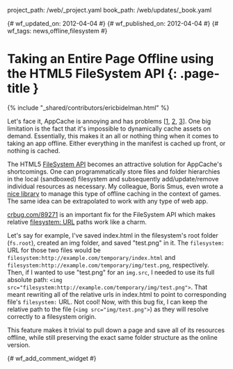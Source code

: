 project_path: /web/_project.yaml
book_path: /web/updates/_book.yaml

{# wf_updated_on: 2012-04-04 #}
{# wf_published_on: 2012-04-04 #}
{# wf_tags: news,offline,filesystem #}

# Taking an Entire Page Offline using the HTML5 FileSystem API {: .page-title }

{% include "_shared/contributors/ericbidelman.html" %}


Let's face it, AppCache is annoying and has problems [[1](http://paul.kinlan.me/app-cache-and-html5-history/), [2](http://www.w3.org/2011/web-apps-ws/papers/Facebook.html), [3](http://paul.kinlan.me/dear-appcache/)]. One big limitation is the fact that it's impossible to dynamically cache assets on demand. Essentially, this makes it an all or nothing thing when it comes to taking an app offline. Either everything in the manifest is cached up front, or nothing is cached.

The HTML5 [FileSystem API](http://www.html5rocks.com/en/tutorials/file/filesystem/) becomes an attractive solution for AppCache's shortcomings. One can programmatically store files and folder hierarchies in the local (sandboxed) filesystem and subsequently add/update/remove individual resources as necessary. My colleague, Boris Smus, even wrote a [nice library](https://github.com/borismus/game-asset-loader) to manage this type of offline caching in the context of games. The same idea can be extrapolated to work with any type of web app.

[crbug.com/89271](http://crbug.com/89271) is an important fix for the FileSystem API which makes relative [filesystem: URL](http://www.html5rocks.com/tutorials/file/filesystem/#toc-filesystemurls) paths work like a charm.

Let's say for example, I've saved index.html in the filesystem's root folder (`fs.root`), created an img folder, and saved "test.png" in it. The `filesystem:` URL for those two files would be `filesystem:http://example.com/temporary/index.html` and `filesystem:http://example.com/temporary/img/test.png`, respectively. Then, if I wanted to use "test.png" for an `img.src`, I needed to use its full absolute path: `<img src="filesystem:http://example.com/temporary/img/test.png">`. That meant rewriting all of the relative urls in index.html to point to corresponding file's `filesystem:` URL. Not cool! Now, with this bug fix, I can keep the relative path to the file (`<img src="img/test.png">`) as they will resolve correctly to a filesystem origin.

This feature makes it trivial to pull down a page and save all of its resources offline, while still preserving the exact same folder structure as the online version.


{# wf_add_comment_widget #}
